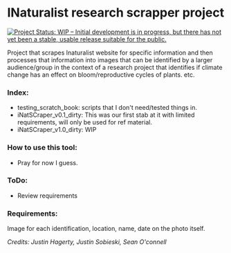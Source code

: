 # INaturalist research scrapper project
[![Project Status: WIP – Initial development is in progress, but there has not yet been a stable, usable release suitable for the public.](https://www.repostatus.org/badges/latest/wip.svg)](https://www.repostatus.org/#wip)

Project that scrapes Inaturalist website for specific information and then processes that information into images that can be identified by a larger audience/group in the context of a research project that identifies if climate change has an effect on bloom/reproductive cycles of plants. etc.



### Index:
 - testing_scratch_book: scripts that I don't need/tested things in. 
 - iNatSCraper_v0.1_dirty: This was our first stab at it with limited requirements, will only be used for ref material. 
 - iNatSCraper_v1.0_dirty: WIP
 
### How to use this tool:
 - Pray for now I guess. 

### ToDo:
 - Review requirements
### Requirements:

Image for each identification, location, name, date on the photo itself. 
 

*Credits: Justin Hagerty, Justin Sobieski, Sean O'connell* 
